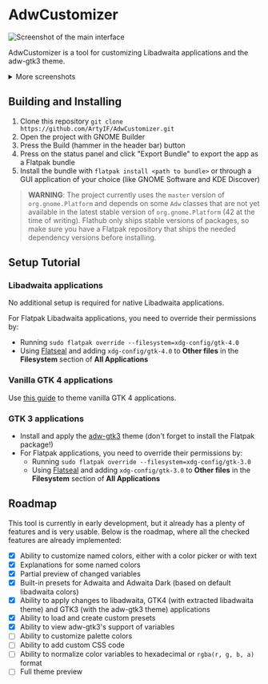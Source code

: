 # AdwCustomizer
![Screenshot of the main interface](https://github.com/ArtyIF/AdwCustomizer/raw/main/pictures/main_screenshot.png)

AdwCustomizer is a tool for customizing Libadwaita applications and the adw-gtk3 theme.

<details>
  <summary>More screenshots</summary>
  
  ![Screenshot of the customized interface](https://github.com/ArtyIF/AdwCustomizer/raw/main/pictures/customized_screenshot.png)
  
  ![Screenshot of proof that this actually works](https://github.com/ArtyIF/AdwCustomizer/raw/main/pictures/proof_of_work_screenshot.png)
</details>

## Building and Installing
1. Clone this repository `git clone https://github.com/ArtyIF/AdwCustomizer.git`
2. Open the project with GNOME Builder
3. Press the Build (hammer in the header bar) button
4. Press on the status panel and click "Export Bundle" to export the app as a Flatpak bundle
5. Install the bundle with `flatpak install <path to bundle>` or through a GUI application of your choice (like GNOME Software and KDE Discover)

> **WARNING**: The project currently uses the `master` version of `org.gnome.Platform` and depends on some `Adw` classes that are not yet available in the latest stable version of `org.gnome.Platform` (42 at the time of writing). Flathub only ships stable versions of packages, so make sure you have a Flatpak repository that ships the needed dependency versions before installing.

## Setup Tutorial

### Libadwaita applications
No additional setup is required for native Libadwaita applications.

For Flatpak Libadwaita applications, you need to override their permissions by:
- Running `sudo flatpak override --filesystem=xdg-config/gtk-4.0`
- Using [Flatseal](https://github.com/tchx84/Flatseal) and adding `xdg-config/gtk-4.0` to **Other files** in the **Filesystem** section of **All Applications**

### Vanilla GTK 4 applications
Use [this guide](https://github.com/lassekongo83/adw-gtk3/blob/main/gtk4.md) to theme vanilla GTK 4 applications.

### GTK 3 applications
- Install and apply the [adw-gtk3](https://github.com/lassekongo83/adw-gtk3#readme) theme (don't forget to install the Flatpak package!)
- For Flatpak applications, you need to override their permissions by:
  - Running `sudo flatpak override --filesystem=xdg-config/gtk-3.0`
  - Using [Flatseal](https://github.com/tchx84/Flatseal) and adding `xdg-config/gtk-3.0` to **Other files** in the **Filesystem** section of **All Applications**

## Roadmap
This tool is currently in early development, but it already has a plenty of features and is very usable. Below is the roadmap, where all the checked features are already implemented:

- [x] Ability to customize named colors, either with a color picker or with text
- [x] Explanations for some named colors
- [x] Partial preview of changed variables
- [x] Built-in presets for Adwaita and Adwaita Dark (based on default libadwaita colors)
- [x] Ability to apply changes to libadwaita, GTK4 (with extracted libadwaita theme) and GTK3 (with the adw-gtk3 theme) applications
- [x] Ability to load and create custom presets
- [x] Ability to view adw-gtk3's support of variables
- [ ] Ability to customize palette colors
- [ ] Ability to add custom CSS code
- [ ] Ability to normalize color variables to hexadecimal or `rgba(r, g, b, a)` format
- [ ] Full theme preview
